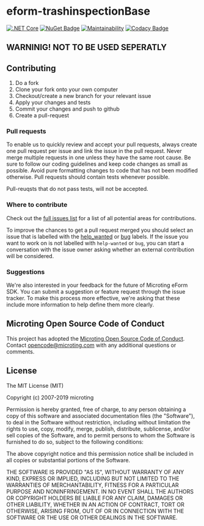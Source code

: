# eform-trashinspectionBase
[![.NET Core](https://github.com/microting/eform-trashinspectionBase/actions/workflows/dotnet-core.yml/badge.svg)](https://github.com/microting/eform-trashinspectionBase/actions/workflows/dotnet-core.yml)
[![NuGet Badge](https://buildstats.info/nuget/Microting.eFormTrashInspectionBase)](https://www.nuget.org/packages/Microting.eFormTrashInspectionBase/)
[![Maintainability](https://api.codeclimate.com/v1/badges/c3387af6e1de31ab2f01/maintainability)](https://codeclimate.com/github/microting/eform-trashinspectionBase/maintainability)
[![Codacy Badge](https://app.codacy.com/project/badge/Grade/da78bc00c51e4d86ae967523ac7b4db9)](https://www.codacy.com/gh/microting/eform-trashinspectionBase/dashboard?utm_source=github.com&amp;utm_medium=referral&amp;utm_content=microting/eform-trashinspectionBase&amp;utm_campaign=Badge_Grade)

## WARNINIG! NOT TO BE USED SEPERATLY

## Contributing

1. Do a fork
2. Clone your fork onto your own computer
3. Checkout/create a new branch for your relevant issue
4. Apply your changes and tests
5. Commit your changes and push to github
6. Create a pull-request

### Pull requests

To enable us to quickly review and accept your pull requests, always create one pull request per issue and link the issue in the pull request. Never merge multiple requests in one unless they have the same root cause. Be sure to follow our coding guidelines and keep code changes as small as possible. Avoid pure formatting changes to code that has not been modified otherwise. Pull requests should contain tests whenever possible.

Pull-reuqsts that do not pass tests, will not be accepted.

### Where to contribute

Check out the [full issues list](https://github.com/microting/eform-trashinspectionBase/issues) for a list of all potential areas for contributions.

To improve the chances to get a pull request merged you should select an issue that is labelled with the [help_wanted](https://github.com/microting/eform-trashinspectionBase/issues?q=is%3Aissue+is%3Aopen+label%3Ahelp_wanted) or [bug](https://github.com/microting/eform-trashinspectionBase/issues?q=is%3Aissue+is%3Aopen+label%3Abug) labels. If the issue you want to work on is not labelled with `help-wanted` or `bug`, you can start a conversation with the issue owner asking whether an external contribution will be considered.

### Suggestions

We're also interested in your feedback for the future of Microting eForm SDK. You can submit a suggestion or feature request through the issue tracker. To make this process more effective, we're asking that these include more information to help define them more clearly.

## Microting Open Source Code of Conduct

This project has adopted the [Microting Open Source Code of Conduct](https://www.microting.com/microting-open-source-code-of-conduct). Contact opencode@microting.com with any additional questions or comments.

## License

The MIT License (MIT)

Copyright (c) 2007-2019 microting

Permission is hereby granted, free of charge, to any person obtaining a copy
of this software and associated documentation files (the "Software"), to deal
in the Software without restriction, including without limitation the rights
to use, copy, modify, merge, publish, distribute, sublicense, and/or sell
copies of the Software, and to permit persons to whom the Software is
furnished to do so, subject to the following conditions:

The above copyright notice and this permission notice shall be included in all
copies or substantial portions of the Software.

THE SOFTWARE IS PROVIDED "AS IS", WITHOUT WARRANTY OF ANY KIND, EXPRESS OR
IMPLIED, INCLUDING BUT NOT LIMITED TO THE WARRANTIES OF MERCHANTABILITY,
FITNESS FOR A PARTICULAR PURPOSE AND NONINFRINGEMENT. IN NO EVENT SHALL THE
AUTHORS OR COPYRIGHT HOLDERS BE LIABLE FOR ANY CLAIM, DAMAGES OR OTHER
LIABILITY, WHETHER IN AN ACTION OF CONTRACT, TORT OR OTHERWISE, ARISING FROM,
OUT OF OR IN CONNECTION WITH THE SOFTWARE OR THE USE OR OTHER DEALINGS IN THE
SOFTWARE.
